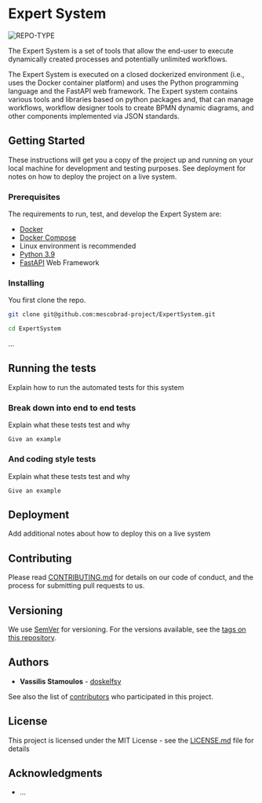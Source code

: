 # Expert System

![REPO-TYPE](https://img.shields.io/badge/repo--type-backend-critical?style=for-the-badge&logo=github)

The Expert System is a set of tools that allow the end-user to execute dynamically created processes and potentially unlimited workflows.

The Expert System is executed on a closed dockerized environment (i.e., uses the Docker container platform) and uses the Python programming language and the FastAPI web framework.
The Expert system contains various tools and libraries based on python packages and, that can manage workflows, workflow designer tools to create BPMN dynamic diagrams, and other components implemented via JSON standards.

## Getting Started

These instructions will get you a copy of the project up and running on your local machine for development and testing purposes. See deployment for notes on how to deploy the project on a live system.

### Prerequisites

The requirements to run, test, and develop the Expert System are:

-   [Docker](https://docs.docker.com/engine/)
-   [Docker Compose](https://docs.docker.com/compose/)
-   Linux environment is recommended
-   [Python 3.9](https://www.python.org/)
-   [FastAPI](https://fastapi.tiangolo.com/) Web Framework

### Installing

You first clone the repo.

```bash
git clone git@github.com:mescobrad-project/ExpertSystem.git
```

```bash
cd ExpertSystem
```

...

## Running the tests

Explain how to run the automated tests for this system

### Break down into end to end tests

Explain what these tests test and why

```
Give an example
```

### And coding style tests

Explain what these tests test and why

```
Give an example
```

## Deployment

Add additional notes about how to deploy this on a live system

## Contributing

Please read [CONTRIBUTING.md](CONTRIBUTING.md) for details on our code of conduct, and the process for submitting pull requests to us.

## Versioning

We use [SemVer](http://semver.org/) for versioning. For the versions available, see the [tags on this repository](tags).

## Authors

-   **Vassilis Stamoulos** - [doskelfsy](https://github.com/doskelfsy)

See also the list of [contributors](contributors) who participated in this project.

## License

This project is licensed under the MIT License - see the [LICENSE.md](LICENSE.md) file for details

## Acknowledgments

-   ...
